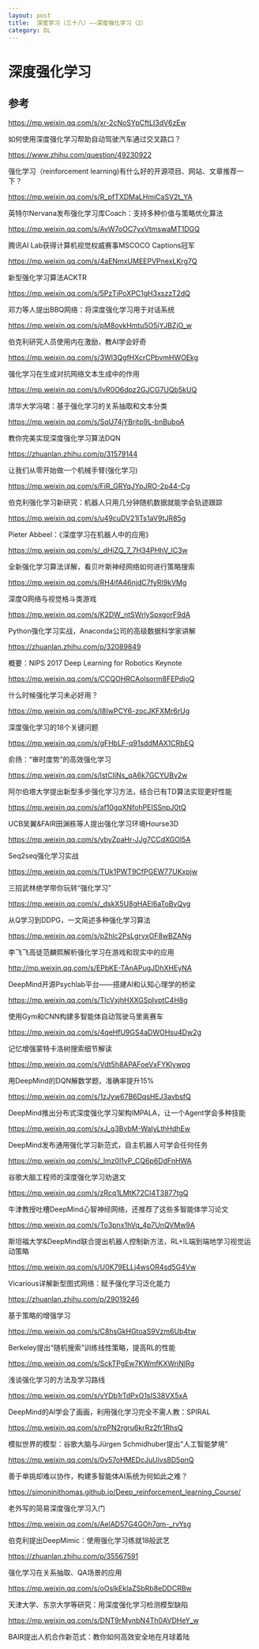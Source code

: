 ```yaml
---
layout: post
title:  深度学习（三十八）——深度强化学习（2）
category: DL 
---
```


# 深度强化学习

## 参考

https://mp.weixin.qq.com/s/xr-2cNoSYpCftLI3dV6zEw

如何使用深度强化学习帮助自动驾驶汽车通过交叉路口？

https://www.zhihu.com/question/49230922

强化学习（reinforcement learning)有什么好的开源项目、网站、文章推荐一下？

https://mp.weixin.qq.com/s/R_pfTXDMaLHmiCaSV2t_YA

英特尔Nervana发布强化学习库Coach：支持多种价值与策略优化算法

https://mp.weixin.qq.com/s/AyW7oOC7yxVtmswaMT1DGQ

腾讯AI Lab获得计算机视觉权威赛事MSCOCO Captions冠军

https://mp.weixin.qq.com/s/4aENmxUMEEPVPnexLKrg7Q

新型强化学习算法ACKTR

https://mp.weixin.qq.com/s/5PzTiPoXPC1gH3xszzT2dQ

邓力等人提出BBQ网络：将深度强化学习用于对话系统

https://mp.weixin.qq.com/s/pM8oykHmtu5O5jYJBZjO_w

伯克利研究人员使用内在激励，教AI学会好奇

https://mp.weixin.qq.com/s/3WI3QgfHXcrCPbvmHWOEkg

强化学习在生成对抗网络文本生成中的作用

https://mp.weixin.qq.com/s/IvR0O6dpz2GJCG7UQb5kUQ

清华大学冯珺：基于强化学习的关系抽取和文本分类

https://mp.weixin.qq.com/s/SqU74jYBrjtp9L-bnBuboA

教你完美实现深度强化学习算法DQN

https://zhuanlan.zhihu.com/p/31579144

让我们从零开始做一个机械手臂(强化学习)

https://mp.weixin.qq.com/s/FiR_GRYqJYpJRO-2p44-Cg

伯克利强化学习新研究：机器人只用几分钟随机数据就能学会轨迹跟踪

https://mp.weixin.qq.com/s/u49cuDV21ITs1aV9tJR85g

Pieter Abbeel：《深度学习在机器人中的应用》

https://mp.weixin.qq.com/s/_dHjZQ_7_7H34PHhV_lC3w

全新强化学习算法详解，看贝叶斯神经网络如何进行策略搜索

https://mp.weixin.qq.com/s/RH4ifA46njdC7fyRI9kVMg

深度Q网络与视觉格斗类游戏

https://mp.weixin.qq.com/s/K2DW_ntSWrlySpxgorF9dA

Python强化学习实战，Anaconda公司的高级数据科学家讲解

https://zhuanlan.zhihu.com/p/32089849

概要：NIPS 2017 Deep Learning for Robotics Keynote

https://mp.weixin.qq.com/s/CCQOHRCAolsorm8FEPdjoQ

什么时候强化学习未必好用？

https://mp.weixin.qq.com/s/I8IwPCY6-zocJKFXMr6rUg

深度强化学习的18个关键问题

https://mp.weixin.qq.com/s/gFHbLF-q91sddMAX1CRbEQ

俞扬：“审时度势”的高效强化学习

https://mp.weixin.qq.com/s/lstCIiNs_qA6k7GCYUBv2w

阿尔伯塔大学提出新型多步强化学习方法，结合已有TD算法实现更好性能

https://mp.weixin.qq.com/s/af10gqXNfohPEISSnpJ0tQ

UCB吴翼&FAIR田渊栋等人提出强化学习环境Hourse3D

https://mp.weixin.qq.com/s/ybyZpaHr-JJg7CCdXGOl5A

Seq2seq强化学习实战

https://mp.weixin.qq.com/s/TUk1PWT9CfPGEW77UKxpjw

三招武林绝学带你玩转“强化学习”

https://mp.weixin.qq.com/s/_dskX5U8gHAEl6aToBvQvg

从Q学习到DDPG，一文简述多种强化学习算法

https://mp.weixin.qq.com/s/p2hlc2PsLgrvxOF8wBZANg

李飞飞高徒范麟熙解析强化学习在游戏和现实中的应用

http://mp.weixin.qq.com/s/EPbKE-TAnAPugJDhXHEyNA

DeepMind开源Psychlab平台——搭建AI和认知心理学的桥梁

https://mp.weixin.qq.com/s/TlcVxjhHXXGSpIvptC4H8g

使用Gym和CNN构建多智能体自动驾驶马里奥赛车

https://mp.weixin.qq.com/s/4qeHfU9GS4aDWOHsu4Dw2g

记忆增强蒙特卡洛树搜索细节解读

https://mp.weixin.qq.com/s/Vdt5h8APAFoeVxFYKlywpg

用DeepMind的DQN解数学题，准确率提升15%

https://mp.weixin.qq.com/s/1zJyw67B6DqsHEJ3avbsfQ

DeepMind推出分布式深度强化学习架构IMPALA，让一个Agent学会多种技能

https://mp.weixin.qq.com/s/xJ_g3BvbM-WaIyLthHdhEw

DeepMind发布通用强化学习新范式，自主机器人可学会任何任务

https://mp.weixin.qq.com/s/_lmz0l1vP_CQ6p6DdFnHWA

谷歌大脑工程师的深度强化学习劝退文

https://mp.weixin.qq.com/s/zRcq1LMtK72Cl4T3877tgQ

牛津教授吐槽DeepMind心智神经网络，还推荐了这些多智能体学习论文

https://mp.weixin.qq.com/s/To3pnx1hVq_4p7UnQVMw9A

斯坦福大学&DeepMind联合提出机器人控制新方法，RL+IL端到端地学习视觉运动策略

https://mp.weixin.qq.com/s/U0K79ELLj4wsOR4sd5G4Vw

Vicarious详解新型图式网络：赋予强化学习泛化能力

https://zhuanlan.zhihu.com/p/29019246

基于策略的增强学习

https://mp.weixin.qq.com/s/C8hsGkHGtoaS9Vzm6Ub4tw

Berkeley提出“随机搜索”训练线性策略，提高RL的性能

https://mp.weixin.qq.com/s/SckTPgEw7KWmfKXWriNIRg

浅谈强化学习的方法及学习路线

https://mp.weixin.qq.com/s/vYDb1rTdPxO1sIS38VX5xA

DeepMind的AI学会了画画，利用强化学习完全不需人教：SPIRAL

https://mp.weixin.qq.com/s/rpPN2rgru6krRz2fr1RhsQ

模拟世界的模型：谷歌大脑与Jürgen Schmidhuber提出“人工智能梦境”

https://mp.weixin.qq.com/s/0v57oHMEDcJuUivs8D5pnQ

善于单挑却难以协作，构建多智能体AI系统为何如此之难？

https://simoninithomas.github.io/Deep_reinforcement_learning_Course/

老外写的简易深度强化学习入门

https://mp.weixin.qq.com/s/AelAD57G4GOh7qm-_rvYsg

伯克利提出DeepMimic：使用强化学习练就18般武艺

https://zhuanlan.zhihu.com/p/35567591

强化学习在关系抽取、QA场景的应用

https://mp.weixin.qq.com/s/oOslkEklaZSbRb8eDDCRBw

天津大学、东京大学等研究：用深度强化学习检测模型缺陷

https://mp.weixin.qq.com/s/DNT9rMynbN4Th0AVDHeY_w

BAIR提出人机合作新范式：教你如何高效安全地在月球着陆

